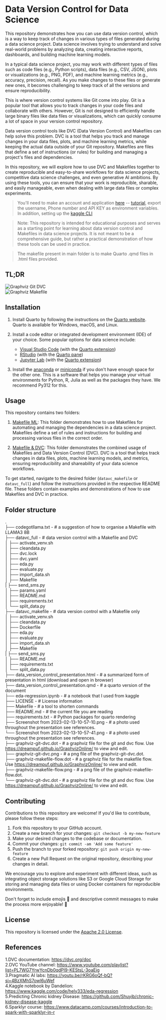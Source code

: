 # Data Version Control for Data Science
This repository demonstrates how you can use data version control, which is a way to keep track of changes in various types of files generated during a data science project. Data science involves trying to understand and solve real-world problems by analyzing data, creating interactive reports, dashboards, and building machine learning models.

In a typical data science project, you may work with different types of files such as code files (e.g., Python scripts), data files (e.g., CSV, JSON), plots or visualizations (e.g., PNG, PDF), and machine learning metrics (e.g., accuracy, precision, recall). As you make changes to these files or generate new ones, it becomes challenging to keep track of all the versions and ensure reproducibility.

This is where version control systems like Git come into play. Git is a popular tool that allows you to track changes in your code files and collaborate with others. However, Git is not designed to efficiently handle large binary files like data files or visualizations, which can quickly consume a lot of space in your version control repository.

Data version control tools like DVC (Data Version Control) and Makefiles can help solve this problem. DVC is a tool that helps you track and manage changes in your data files, plots, and machine learning metrics, while keeping the actual data outside of your Git repository. Makefiles are files that define a set of instructions (or rules) for building and managing a project's files and dependencies.

In this repository, we will explore how to use DVC and Makefiles together to create reproducible and easy-to-share workflows for data science projects, competitive data science challenges, and even generative AI ambitions. By using these tools, you can ensure that your work is reproducible, sharable, and easily manageable, even when dealing with large data files or complex experiments.   

> You'll need to make an account and application [here](https://africastalking.com/) -- [tutorial](https://youtu.be/KZrPWw3Dt70?si=VrLmWGtPC0UAofwi), export the username, Phone number and API KEY as environment variables. In addition, setting up the [kaggle CLI](https://medium.com/@c.venkataramanan1/setting-up-kaggle-api-in-linux-b05332cde53a)    

> Note: This repository is intended for educational purposes and serves as a starting point for learning about data version control and Makefiles in data science projects. It is not meant to be a comprehensive guide, but rather a practical demonstration of how these tools can be used in practice.       

> The makefile present in main folder is to make Quarto .qmd files in .html files provided.    

## TL;DR    
![Graphviz Git DVC](graphviz-git-dvc.png)   
![Graphviz Makefile](graphviz-makefile-flow.png)

## Installation

1. Install Quarto by following the instructions on the [Quarto website](https://quarto.org/docs/get-started/). Quarto is available for Windows, macOS, and Linux.

2. Install a code editor or integrated development environment (IDE) of your choice. Some popular options for data science include:
   - [Visual Studio Code](https://code.visualstudio.com/) (with the [Quarto extension](https://marketplace.visualstudio.com/items?itemName=quarto.quarto))
   - [RStudio](https://posit.co/downloads/) (with the [Quarto pane](https://quarto.org/docs/tools/rstudio.html))
   - [Jupyter Lab](https://jupyter.org/install) (with the [Quarto extension](https://quarto.org/docs/tools/jupyter-lab.html))

3. Install the [anaconda](https://docs.anaconda.com/free/anaconda/install/index.html) or [miniconda](https://docs.anaconda.com/free/miniconda/miniconda-install/) if you don't have enough space for the other one. This is a software that helps you manage your virtual environments for Python, R, Julia as well as the packages they have. We recommend Py312 for this.    

## Usage

This repository contains two folders:

1. [Makefile ML](datavc_makefile/README.md): This folder demonstrates how to use Makefiles for automating and managing the dependencies in a data science project. Makefiles define a set of rules and instructions for building and processing various files in the correct order.

2. [Makefile & DVC](datavc_full/README.md): This folder demonstrates the combined usage of Makefiles and Data Version Control (DVC). DVC is a tool that helps track changes in data files, plots, machine learning models, and metrics, ensuring reproducibility and shareability of your data science workflows.

To get started, navigate to the desired folder (`datavc_makefile` or `datavc_full`) and follow the instructions provided in the respective README file. These folders contain examples and demonstrations of how to use Makefiles and DVC in practice.

## Folder structure   
.   
├── codegotllama.txt - # a suggestion of how to organise a Makefile with LLAMA3 8B  
├── datavc_full - # data version control with a Makefile and DVC  
│   ├── activate_venv.sh  
│   ├── cleandata.py  
│   ├── dvc.lock  
│   ├── dvc.yaml  
│   ├── eda.py  
│   ├── evaluate.py   
│   ├── import_data.sh   
│   ├── Makefile  
|   ├── send_sms.py      
│   ├── params.yaml   
│   ├── README.md   
│   ├── requirements.txt   
│   └── split_data.py   
├── datavc_makefile - # data version control with a Makefile only    
│   ├── activate_venv.sh  
│   ├── cleandata.py  
│   ├── Dockerfile  
│   ├── eda.py  
│   ├── evaluate.py   
│   ├── import_data.sh   
│   ├── Makefile   
|   ├── send_sms.py    
│   ├── README.md   
│   ├── requirements.txt   
│   └── split_data.py   
├── data_version_control_presentation.html - # a summarized form of presentation in html (download and open in browser)   
├── data_version_control_presentation.qmd - # a quarto version of the document   
├── eda-regression.ipynb - # a notebook that I used from kaggle   
├── LICENSE - # License information    
├── Makefile - # a tool to shorten commands   
├── README.md - # the current file you are reading   
├── requirements.txt - # Python packages for quarto rendering    
├── Screenshot from 2023-02-13-10-57-10.png - # a photo used throughout the presentation see references.    
└── Screenshot from 2023-02-13-10-57-41.png - # a photo used throughout the presentation see references.  
├── graphviz-git-dvc.dot - # a graphviz file for the git and dvc flow. Use <https://dreampuf.github.io/GraphvizOnline/> to view and edit.   
├── graphviz-git-dvc.png - # a png file of the graphviz-git-dvc.dot.     
├── graphviz-makefile-flow.dot - # a graphviz file for the makefile flow. Use <https://dreampuf.github.io/GraphvizOnline/> to view and edit.   
├── graphviz-makefile-flow.png - # a png file of the graphviz-makefile-flow.dot.  
└── graphviz-git-dvc.dot - # a graphviz file for the git and dvc flow. Use <https://dreampuf.github.io/GraphvizOnline/> to view and edit.     

## Contributing

Contributions to this repository are welcome! If you'd like to contribute, please follow these steps:

1. Fork this repository to your GitHub account.   
2. Create a new branch for your changes: `git checkout -b my-new-feature`  
3. Make your desired changes to the codebase or documentation.  
4. Commit your changes: `git commit -am 'Add some feature'`   
5. Push the branch to your forked repository: `git push origin my-new-feature`   
6. Create a new Pull Request on the original repository, describing your changes in detail.     

We encourage you to explore and experiment with different ideas, such as integrating object storage solutions like S3 or Google Cloud Storage for storing and managing data files or using Docker containers for reproducible environments.   

Don't forget to include emojis 🚀 and descriptive commit messages to make the process more enjoyable! 🎉   

## License   
This repository is licensed under the [Apache 2.0 License](https://www.apache.org/licenses/LICENSE-2.0).   

## References   
1.DVC documentation: <https://dvc.org/doc>   
2.DVC YouTube channel: <https://www.youtube.com/playlist?list=PL7WG7YrwYcnDb0qdPl9-KEStsL-3oaEjg>   
3.Pragmatic AI labs: <https://youtu.be/rKRG6oQf-bQ?si=4BzXMhS7owl6uWef>    
4.Kaggle notebook by Dandelion: <https://www.kaggle.com/code/hely333/eda-regression>     
5.Predicting Chronic kidney Disease: <https://github.com/Shuyib/chronic-kidney-disease-kaggle>   
6.Sparklyr course: <https://www.datacamp.com/courses/introduction-to-spark-with-sparklyr-in-r>
